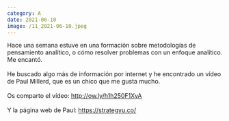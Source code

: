 ```yaml
--- 
category: A 
date: 2021-06-10 
image: /11_2021-06-10.jpeg 
--- 
```


Hace una semana estuve en una formación sobre metodologías de pensamiento analítico, o cómo resolver problemas con un enfoque analítico. Me encantó. <br><br>He buscado algo más de información por internet y he encontrado un vídeo de  Paul Millerd, que es un chico que me gusta mucho. <br><br>Os comparto el vídeo: http://ow.ly/h1h250F1XyA<br><br>Y la página web de Paul: https://strategyu.co/